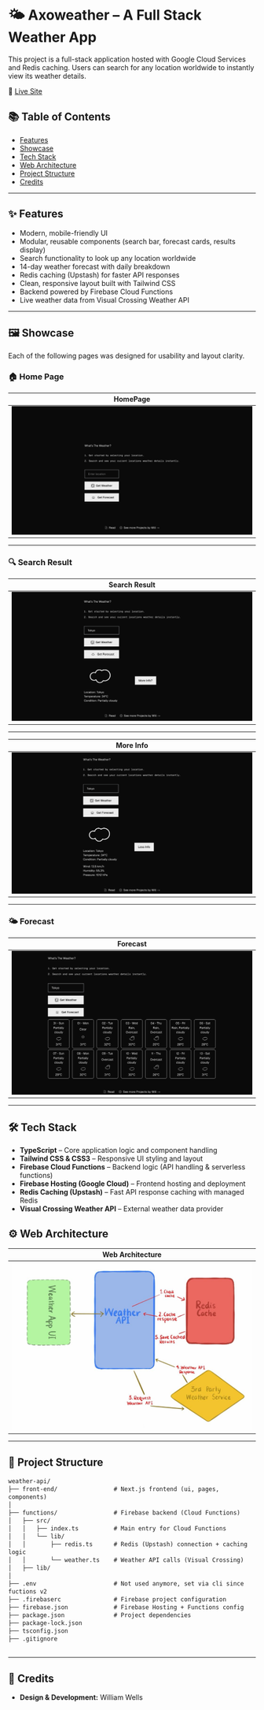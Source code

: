 # 🌤 Axoweather – A Full Stack Weather App

This project is a full-stack application hosted with Google Cloud Services and Redis caching. Users can search for any location worldwide to instantly view its weather details.

🔗 [Live Site](https://weather-app-williamw.web.app/)

## 📚 Table of Contents

- [Features](#-features)
- [Showcase](#-showcase)
- [Tech Stack](#-tech-stack)
- [Web Architecture](#-web-architecture)
- [Project Structure](#-project-structure)
- [Credits](#-credits)

---

## ✨ Features

- Modern, mobile-friendly UI
- Modular, reusable components (search bar, forecast cards, results display)
- Search functionality to look up any location worldwide
- 14-day weather forecast with daily breakdown
- Redis caching (Upstash) for faster API responses
- Clean, responsive layout built with Tailwind CSS
- Backend powered by Firebase Cloud Functions
- Live weather data from Visual Crossing Weather API

---

## 🖼 Showcase

Each of the following pages was designed for usability and layout clarity.

### 🏠 Home Page

| HomePage                                         |
| ------------------------------------------------ |
| ![Home](./documentation/images/homepagedark.png) |

---

### 🔍 Search Result

| Search Result                                    |
| ------------------------------------------------ |
| ![Home](./documentation/images/searchResult.png) |

---

| More Info                                         |
| ------------------------------------------------- |
| ![Home](./documentation/images/searchResult2.png) |

---

### 🌤 Forecast

| Forecast                                         |
| ------------------------------------------------ |
| ![Forecast](./documentation/images/forecast.png) |

---

## 🛠 Tech Stack

- **TypeScript** – Core application logic and component handling
- **Tailwind CSS & CSS3** – Responsive UI styling and layout
- **Firebase Cloud Functions** – Backend logic (API handling & serverless functions)
- **Firebase Hosting (Google Cloud)** – Frontend hosting and deployment
- **Redis Caching (Upstash)** – Fast API response caching with managed Redis
- **Visual Crossing Weather API** – External weather data provider

## ⚙️ Web Architecture

| Web Architecture                                                    |
| ------------------------------------------------------------------- |
| ![Home](./weather-api/front-end/public/weatherAppArchitecture.jpeg) |

---

## 📁 Project Structure

```
weather-api/
├── front-end/                # Next.js frontend (ui, pages, components)
│
├── functions/                # Firebase backend (Cloud Functions)
│   ├── src/
│   │   ├── index.ts          # Main entry for Cloud Functions
│   │   └── lib/
│   │       ├── redis.ts      # Redis (Upstash) connection + caching logic
│   │       └── weather.ts    # Weather API calls (Visual Crossing)
│   ├── lib/
│
├── .env                      # Not used anymore, set via cli since fuctions v2
├── .firebaserc               # Firebase project configuration
├── firebase.json             # Firebase Hosting + Functions config
├── package.json              # Project dependencies
├── package-lock.json
├── tsconfig.json
├── .gitignore


```

---

## 🌟 Credits

- **Design & Development:** William Wells
